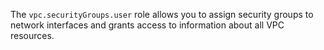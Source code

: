 The `vpc.securityGroups.user` role allows you to assign security groups to network interfaces and grants access to information about all VPC resources.